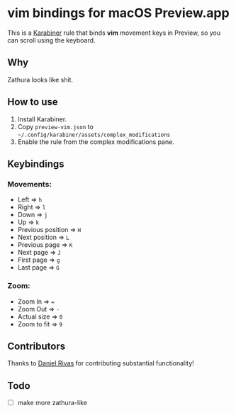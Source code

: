 # vim bindings for macOS Preview.app

This is a [Karabiner](https://karabiner-elements.pqrs.org) rule that binds **vim** movement keys in Preview, so you can scroll using the keyboard.

## Why

Zathura looks like shit.

## How to use

1. Install Karabiner.
2. Copy `preview-vim.json` to `~/.config/karabiner/assets/complex_modifications`
3. Enable the rule from the complex modifications pane.

## Keybindings

### Movements:

- Left => `h`
- Right => `l`
- Down => `j`
- Up => `k`
- Previous position => `H`
- Next position => `L`
- Previous page => `K`
- Next page => `J`
- First page => `g`
- Last page => `G`

### Zoom:

- Zoom In => `=`
- Zoom Out => `-`
- Actual size => `0`
- Zoom to fit => `9`

## Contributors

Thanks to [Daniel Rivas](https://github.com/DanielRivasMD) for contributing substantial functionality!

## Todo

- [ ] make more zathura-like
